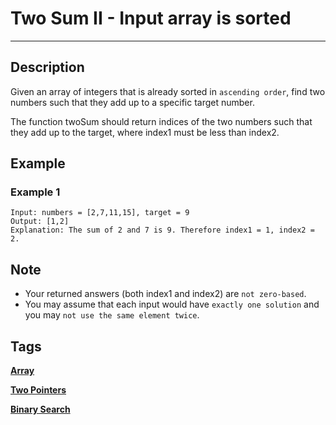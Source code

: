 # Two Sum II - Input array is sorted
-----
## Description
Given an array of integers that is already sorted in ```ascending order```, find two numbers such that they add up to a specific target number.

The function twoSum should return indices of the two numbers such that they add up to the target, where index1 must be less than index2.

## Example
### Example 1
```
Input: numbers = [2,7,11,15], target = 9
Output: [1,2]
Explanation: The sum of 2 and 7 is 9. Therefore index1 = 1, index2 = 2.
```

## Note
* Your returned answers (both index1 and index2) are ```not zero-based```.
* You may assume that each input would have ```exactly one solution``` and you may ```not use the same element twice```.

## Tags
**[Array](https://leetcode.com/tag/array)**

**[Two Pointers](https://leetcode.com/tag/two-pointers)**

**[Binary Search](https://leetcode.com/tag/binary-search)**
